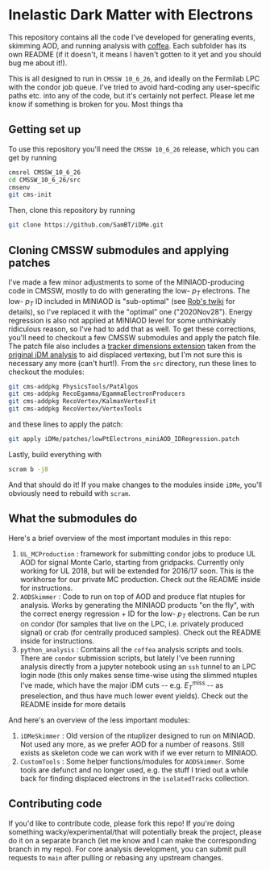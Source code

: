 # Inelastic Dark Matter with Electrons
This repository contains all the code I've developed for generating events, skimming AOD, and running analysis with [coffea](https://coffeateam.github.io/coffea/). Each subfolder has its own README (if it doesn't, it means I haven't gotten to it yet and you should bug me about it!).

This is all designed to run in `CMSSW 10_6_26`, and ideally on the Fermilab LPC with the condor job queue. I've tried to avoid hard-coding any user-specific paths etc. into any of the code, but it's certainly not perfect. Please let me know if something is broken for you. Most things tha

## Getting set up
To use this repository you'll need the `CMSSW 10_6_26` release, which you can get by running
```bash
cmsrel CMSSW_10_6_26
cd CMSSW_10_6_26/src
cmsenv
git cms-init
```
Then, clone this repository by running
```bash
git clone https://github.com/SamBT/iDMe.git
```

## Cloning CMSSW submodules and applying patches
I've made a few minor adjustments to some of the MINIAOD-producing code in CMSSW, mostly to do with generating the low- $p_T$ electrons. The low- $p_T$ ID included in MINIAOD is "sub-optimal" (see [Rob's twiki](https://twiki.cern.ch/twiki/bin/view/Main/RobBainbridgeSandBox#UltraLegacy_data_sets) for details), so I've replaced it with the "optimal" one ("2020Nov28"). Energy regression is also not applied at MINIAOD level for some unthinkably ridiculous reason, so I've had to add that as well. To get these corrections, you'll need to checkout a few CMSSW submodules and apply the patch file. The patch file also includes a [tracker dimensions extension](https://www.classe.cornell.edu/~skb93/iDMe/git_patches/extendTrackerDimensions.patch) taken from the [original iDM analysis](https://github.com/afrankenthal/iDMAnalysis/tree/master/skimmer) to aid displaced vertexing, but I'm not sure this is necessary any more (can't hurt!). From the `src` directory, run these lines to checkout the modules:
```bash
git cms-addpkg PhysicsTools/PatAlgos
git cms-addpkg RecoEgamma/EgammaElectronProducers
git cms-addpkg RecoVertex/KalmanVertexFit
git cms-addpkg RecoVertex/VertexTools
```
and these lines to apply the patch:
```bash
git apply iDMe/patches/lowPtElectrons_miniAOD_IDRegression.patch
```
Lastly, build everything with 
```bash
scram b -j8
```
And that should do it! If you make changes to the modules inside `iDMe`, you'll obviously need to rebuild with `scram`.

## What the submodules do
Here's a brief overview of the most important modules in this repo:
1. `UL_MCProduction` : framework for submitting condor jobs to produce UL AOD for signal Monte Carlo, starting from gridpacks. Currently only working for UL 2018, but will be extended for 2016/17 soon. This is the workhorse for our private MC production. Check out the README inside for instructions.
2. `AODSkimmer` : Code to run on top of AOD and produce flat ntuples for analysis. Works by generating the MINIAOD products "on the fly", with the correct energy regression + ID for the low- $p_T$ electrons. Can be run on condor (for samples that live on the LPC, i.e. privately produced signal) or crab (for centrally produced samples). Check out the README inside for instructions.
3. `python_analysis` : Contains all the `coffea` analysis scripts and tools. There are `condor` submission scripts, but lately I've been running analysis directly from a jupyter notebook using an `ssh` tunnel to an LPC login node (this only makes sense time-wise using the slimmed ntuples I've made, which have the major iDM cuts -- e.g. $E_T^\mathrm{miss}$ -- as preselection, and thus have much lower event yields). Check out the README inside for more details

And here's an overview of the less important modules:
1. `iDMeSkimmer` : Old version of the ntuplizer designed to run on MINIAOD. Not used any more, as we prefer AOD for a number of reasons. Still exists as skeleton code we can work with if we ever return to MINIAOD.
2. `CustomTools` : Some helper functions/modules for `AODSkimmer`. Some tools are defunct and no longer used, e.g. the stuff I tried out a while back for finding displaced electrons in the `isolatedTracks` collection.

## Contributing code
If you'd like to contribute code, please fork this repo! If you're doing something wacky/experimental/that will potentially break the project, please do it on a separate branch (let me know and I can make the corresponding branch in my repo). For core analysis development, you can submit pull requests to `main` after pulling or rebasing any upstream changes.